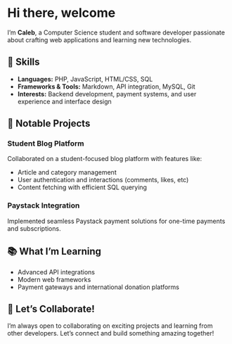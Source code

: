 # Hi there, welcome

I’m **Caleb**, a Computer Science student and software developer passionate about crafting web applications and learning new technologies.  

## 🔧 Skills  
- **Languages:** PHP, JavaScript, HTML/CSS, SQL
- **Frameworks & Tools:** Markdown, API integration, MySQL, Git
- **Interests:** Backend development, payment systems, and user experience and interface design

## 🌟 Notable Projects
### **Student Blog Platform**
Collaborated on a student-focused blog platform with features like:
- Article and category management
- User authentication and interactions (comments, likes, etc)
- Content fetching with efficient SQL querying

### **Paystack Integration**
Implemented seamless Paystack payment solutions for one-time payments and subscriptions.

## 📚 What I’m Learning
- Advanced API integrations
- Modern web frameworks
- Payment gateways and international donation platforms

## 🤝 Let’s Collaborate!
I’m always open to collaborating on exciting projects and learning from other developers. Let’s connect and build something amazing together!


<!---
AwaniCaleb/AwaniCaleb is a ✨ special ✨ repository because its `README.md` (this file) appears on your GitHub profile.
You can click the Preview link to take a look at your changes.
--->
